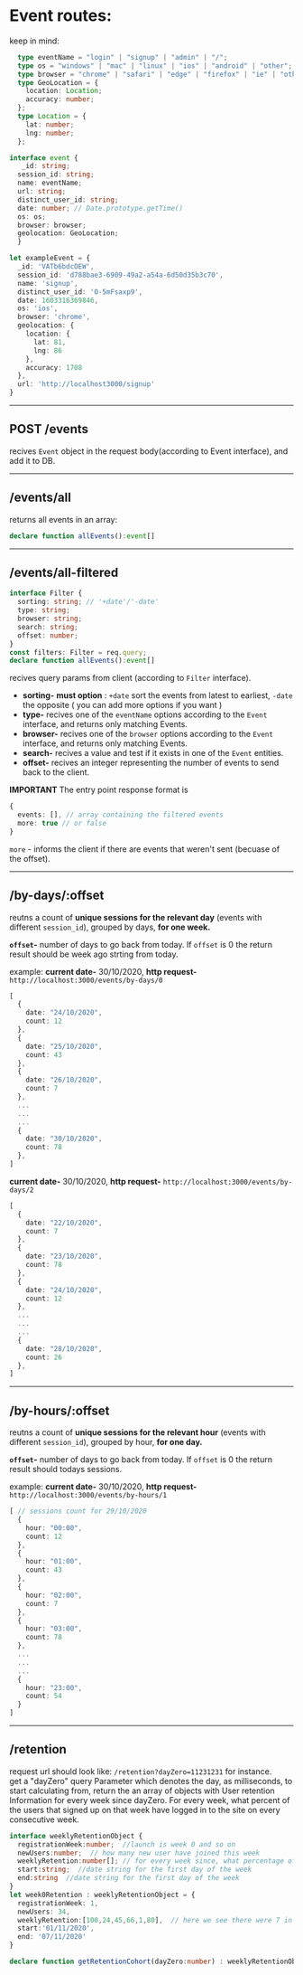 # Event routes:
keep in mind:
```typeScript
  type eventName = "login" | "signup" | "admin" | "/";
  type os = "windows" | "mac" | "linux" | "ios" | "android" | "other";
  type browser = "chrome" | "safari" | "edge" | "firefox" | "ie" | "other";
  type GeoLocation = {
    location: Location;
    accuracy: number;
  };
  type Location = {
    lat: number;
    lng: number;
  };

interface event {
   _id: string;
  session_id: string;
  name: eventName;
  url: string;
  distinct_user_id: string;
  date: number; // Date.prototype.getTime()
  os: os;
  browser: browser;
  geolocation: GeoLocation;
  }

let exampleEvent = {
  _id: 'VATb6bdcOEW', 
  session_id: 'd788bae3-6909-49a2-a54a-6d50d35b3c70',  
  name: 'signup',  
  distinct_user_id: 'O-5mFsaxp9',  
  date: 1603316369846,  
  os: 'ios',  
  browser: 'chrome',  
  geolocation: {  
    location: {
      lat: 81,
      lng: 86
    },  
    accuracy: 1708
  },  
  url: 'http://localhost3000/signup'
}
```
---

## POST /events
recives `Event` object in the request body(according to Event interface), and add it to DB. 

---
## /events/all
returns all events in an array:
```typescript
declare function allEvents():event[]
```
---

## /events/all-filtered

```typescript
interface Filter {
  sorting: string; // '+date'/'-date'
  type: string; 
  browser: string;
  search: string;
  offset: number;
}
const filters: Filter = req.query;
declare function allEvents():event[]
```

recives query params from client (according to ```Filter``` interface).

* __sorting-__ __must option__ : `+date` sort the events from latest to earliest, `-date` the opposite ( you can add more options if you want )
* __type-__ recives one of the `eventName` options according to the `Event` interface, and returns only matching Events.
* __browser-__ recives one of the `browser` options according to the `Event` interface, and returns only matching Events.
* __search-__ recives a value and test if it exists in one of the `Event` entities.
* __offset-__ recives an integer representing the number of events to send back to the client.

__IMPORTANT__
The entry point response format is
```typescript
{
  events: [], // array containing the filtered events
  more: true // or false
}
```
`more` - informs the client if there are events that weren't sent (becuase of the offset).

---
## /by-days/:offset

reutns a count of __unique sessions for the relevant day__ (events with different `session_id`), grouped by days, __for one week.__

__`offset`-__ number of days to go back from today. If `offset` is 0 the return result should be week ago strting from today.

example: __current date-__ 30/10/2020, __http request-__ `http://localhost:3000/events/by-days/0` 
```typescript
[
  {
    date: "24/10/2020",
    count: 12
  }, 
  {
    date: "25/10/2020",
    count: 43
  }, 
  {
    date: "26/10/2020",
    count: 7
  }, 
  ...
  ...
  ...
  {
    date: "30/10/2020",
    count: 78
  }, 
]

```

__current date-__ 30/10/2020, __http request-__ `http://localhost:3000/events/by-days/2` 
```typescript
[
  {
    date: "22/10/2020",
    count: 7
  }, 
  {
    date: "23/10/2020",
    count: 78
  }, 
  {
    date: "24/10/2020",
    count: 12
  }, 
  ...
  ...
  ...
  {
    date: "28/10/2020",
    count: 26
  }, 
]

```
---

## /by-hours/:offset

reutns a count of __unique sessions for the relevant hour__ (events with different `session_id`), grouped by hour, __for one day.__

__`offset`-__ number of days to go back from today. If `offset` is 0 the return result should todays sessions.

example: __current date-__ 30/10/2020, __http request-__ `http://localhost:3000/events/by-hours/1` 
```typescript
[ // sessions count for 29/10/2020
  {
    hour: "00:00",
    count: 12
  }, 
  {
    hour: "01:00",
    count: 43
  }, 
  {
    hour: "02:00",
    count: 7
  }, 
  {
    hour: "03:00",
    count: 78
  }, 
  ...
  ...
  ...
  {
    hour: "23:00",
    count: 54
  }
]

```
---

## /retention
request url should look like: `/retention?dayZero=11231231` for instance.   
get a "dayZero" query Parameter which denotes the day, as milliseconds, to start calculating from, return the an array of objects with User retention Information for every week since dayZero.
For every week, what percent of the users that signed up on that week have logged in to the site on every consecutive week.
```typescript
interface weeklyRetentionObject {
  registrationWeek:number;  //launch is week 0 and so on
  newUsers:number;  // how many new user have joined this week
  weeklyRetention:number[]; // for every week since, what percentage of the users came back. weeklyRetention[0] is always 100% because it's the week of registration  
  start:string;  //date string for the first day of the week
  end:string  //date string for the first day of the week
}
let week0Retention : weeklyRetentionObject = {
  registrationWeek: 1, 
  newUsers: 34, 
  weeklyRetention:[100,24,45,66,1,80],  // here we see there were 7 in total since week 1 has data for 6 weeks 
  start:'01/11/2020',
  end: '07/11/2020'
} 

declare function getRetentionCohort(dayZero:number) : weeklyRetentionObject[]
```


<!-- ## /today
gets events from today
```typescript
declare function getToday() : event[] 
```
--- -->
<!-- ## /week
gets events from the last 7 days
```typescript
declare function getWeek() : event[] 
```
--- -->


<!-- ## /:eventId
return an event by its Id
```typescript
declare function getEventById():event
``` -->

<!-- ## /chart/timeonurl/allusers
return array of objects. 
every object need to seem like {_"userId": string, "username": string, "login": number, "signin": number, "admin": number, "home": number_}.
every object show unique user and the counter of his events URL's time in seconds.

## /chart/timeonurl/inhours
return array of objects. 
every object need to seem like {_id:string ,url:string, date:number_}.
every object show every event info with date that implements the time in hours of the event. -->
